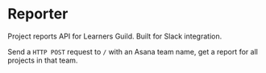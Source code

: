 # Reporter

Project reports API for Learners Guild. Built for Slack integration.

Send a `HTTP POST` request to `/` with an Asana team name, get a report for all projects in that team.
